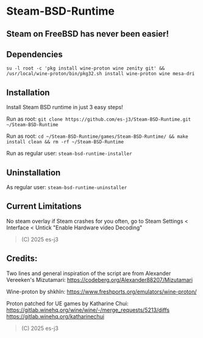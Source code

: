 # Steam-BSD-Runtime

## Steam on FreeBSD has never been easier!

## Dependencies
```su -l root -c 'pkg install wine-proton wine zenity git' && /usr/local/wine-proton/bin/pkg32.sh install wine-proton wine mesa-dri```

## Installation
Install Steam BSD runtime in just 3 easy steps!

Run as root: ```git clone https://github.com/es-j3/Steam-BSD-Runtime.git ~/Steam-BSD-Runtime```

Run as root: ```cd ~/Steam-BSD-Runtime/games/Steam-BSD-Runtime/ && make install clean && rm -rf ~/Steam-BSD-Runtime```

Run as regular user: ```steam-bsd-runtime-installer```

## Uninstallation
As regular user: ```steam-bsd-runtime-uninstaller```

## Current Limitations
No steam overlay
if Steam crashes for you often, go to Steam Settings < Interface < Untick "Enable Hardware video Decoding"


> (C) 2025 es-j3

## Credits:

Two lines and general inspiration of the script are from Alexander Vereeken's Mizutamari: https://codeberg.org/Alexander88207/Mizutamari

Wine-proton by shkhln: https://www.freshports.org/emulators/wine-proton/

Proton patched for UE games by Katharine Chui: https://gitlab.winehq.org/wine/wine/-/merge_requests/5213/diffs https://gitlab.winehq.org/katharinechui

> (C) 2025 es-j3

